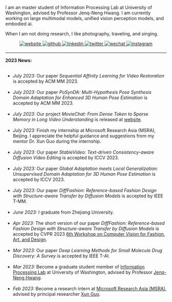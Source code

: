 I am an master student of Information Processing Lab at University of Washington, advised by Professor Jenq-Neng Hwang. I am currently working on large multimodal models, unified vision perception models, and embodied ai.

When I am not doing research, I like photography, traveling, and singing.

<div align="center">
<a href="https://rese1f.github.io/" target="_blank">
<img src=https://img.shields.io/badge/home-%239cf.svg?&style=for-the-badge&logo=github&logoColor=white alt=website style="margin-bottom: 5px;" />
</a>
<a href="https://github.com/rese1f" target="_blank">
<img src=https://img.shields.io/badge/github-%2324292e.svg?&style=for-the-badge&logo=github&logoColor=white alt=github style="margin-bottom: 5px;" />
</a>
<a href="https://linkedin.com/in/wenhao-chai-658274238/" target="_blank">
<img src=https://img.shields.io/badge/linkedin-%231E77B5.svg?&style=for-the-badge&logo=linkedin&logoColor=white alt=linkedin style="margin-bottom: 5px;" />
</a>
<a href="https://twitter.com/re5e1f" target="_blank">
<img src=https://img.shields.io/badge/twitter-%232E87FB.svg?&style=for-the-badge&logo=twitter&logoColor=white alt=twitter style="margin-bottom: 5px;" />
 <a href="./src/wechat.jpg" target="_blank">
<img src=https://img.shields.io/badge/wechat-%a3c62b.svg?&style=for-the-badge&logo=wechat&logoColor=white alt=wechat style="margin-bottom: 5px;" />
</a>  
<a href="https://www.instagram.com/rese1f/" target="_blank">
<img src=https://img.shields.io/badge/instagram-e1306c.svg?&style=for-the-badge&logo=instagram&logoColor=white alt=instagram style="margin-bottom: 5px;" />
</a>  
</div>

<hr style="height:2px;border-width:0;color:gray;background-color:gray">
<b><i class="fa-solid fa-pen-to-square" style="font-size:24px"></i> 2023 News:</b><br><br>

<ul>
<li><i>July 2023:</i> <i class="fa-regular fa-note-sticky" style="font-size:20px"></i> Our paper <i>Sequential Affinity Learning for Video Restoration</i> is accepted by ACM MM 2023.
	</li><br>

<li><i>July 2023:</i> <i class="fa-regular fa-note-sticky" style="font-size:20px"></i> Our paper <i>PoSynDA: Multi-Hypothesis Pose Synthesis Domain Adaptation for Enhanced 3D Human Pose Estimation</i> is accepted by ACM MM 2023.
	</li><br>

<li><i>July 2023:</i> <i class="fa-regular fa-copy" style="font-size:20px"></i> Our project <i>MovieChat: From Dense Token to Sparse Memory in Long Video Understanding</i> is released at <a href="https://rese1f.github.io/MovieChat/">website</a>.
	</li><br>

<li><i>July 2023:</i> Finish my internship at Microsoft Research Asia (MSRA), Beijing. I appreciate the helpful guidance and suggestions from my mentor Dr. Xun Guo during the internship.
	</li><br>

<li><i>July 2023:</i> <i class="fa-regular fa-note-sticky" style="font-size:20px"></i> Our paper <i>StableVideo: Text-driven Consistency-aware Diffusion Video Editing</i> is accepted by ICCV 2023.
	</li><br>

<li><i>July 2023:</i> <i class="fa-regular fa-note-sticky" style="font-size:20px"></i> Our paper <i>Global Adaptation meets Local Generalization: Unsupervised Domain Adaptation for 3D Human Pose Estimation</i> is accepted by ICCV 2023.
	</li><br>

<li><i>July 2023:</i> <i class="fa-regular fa-note-sticky" style="font-size:20px"></i> Our paper <i>DiffFashion: Reference-based Fashion Design with Structure-aware Transfer by Diffusion Models</i> is accepted by IEEE T-MM.
	</li><br>
	
<li><i>June 2023:</i> I graduate from Zhejiang University.
	</li><br>

<li><i>Apr 2023:</i> <i class="fa-regular fa-note-sticky" style="font-size:20px"></i> The short version of our paper <i>DiffFashion: Reference-based Fashion Design with Structure-aware Transfer by Diffusion Models</i> is accepted by CVPR 2023 <a href="http://conferences.visionbib.com/2023/cvpr-cvfad-6-23-call.html">6th Workshop on Computer Vision for Fashion, Art, and Design</a>.
	</li><br>

<li><i>Mar 2023:</i> <i class="fa-regular fa-note-sticky" style="font-size:20px"></i> Our paper <i>Deep Learning Methods for Small Molecule Drug Discovery: A Survey</i> is accepted by IEEE T-AI.
	</li><br>

<li><i>Mar 2023:</i> Become a graduate student member of <a href="https://ipl-uw.github.io/">Information Processing Lab</a> at University of Washington, advised by Professor <a href="https://people.ece.uw.edu/hwang/">Jenq-Neng Hwang</a>.
	</li><br>
	
<li><i>Feb 2023:</i> Become a research intern at <a href="https://www.msra.cn/">Microsoft Research Asia (MSRA)</a>, advised by principal researcher <a href="https://scholar.google.com/citations?user=Ow4R8-EAAAAJ&hl=en&oi=ao">Xun Guo</a>.
	</li><br>

</ul>
